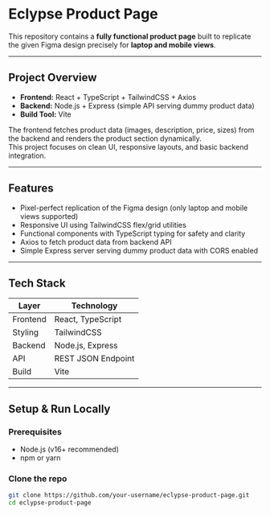 # Eclypse Product Page

This repository contains a **fully functional product page** built to replicate the given Figma design precisely for **laptop and mobile views**.  

---

## Project Overview

- **Frontend:** React + TypeScript + TailwindCSS + Axios  
- **Backend:** Node.js + Express (simple API serving dummy product data)  
- **Build Tool:** Vite  

The frontend fetches product data (images, description, price, sizes) from the backend and renders the product section dynamically.  
This project focuses on clean UI, responsive layouts, and basic backend integration.

---

## Features

- Pixel-perfect replication of the Figma design (only laptop and mobile views supported)  
- Responsive UI using TailwindCSS flex/grid utilities  
- Functional components with TypeScript typing for safety and clarity  
- Axios to fetch product data from backend API  
- Simple Express server serving dummy product data with CORS enabled  

---

## Tech Stack

| Layer    | Technology        |
| -------- | ----------------- |
| Frontend | React, TypeScript |
| Styling  | TailwindCSS       |
| Backend  | Node.js, Express  |
| API      | REST JSON Endpoint|
| Build    | Vite              |

---

## Setup & Run Locally

### Prerequisites

- Node.js (v16+ recommended)
- npm or yarn

### Clone the repo

```bash
git clone https://github.com/your-username/eclypse-product-page.git
cd eclypse-product-page

